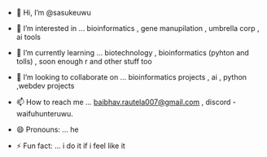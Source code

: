 - 👋 Hi, I’m @sasukeuwu
- 👀 I’m interested in ... bioinformatics , gene manupilation , umbrella corp , ai tools
- 🌱 I’m currently learning ... biotechnology , bioinformatics (pyhton and tolls) , soon enough r and other stuff too
  
- 💞️ I’m looking to collaborate on ... bioinformatics projects , ai , python ,webdev projects
- 📫 How to reach me ... baibhav.rautela007@gmail.com , discord - waifuhunteruwu.
- 😄 Pronouns: ... he
- ⚡ Fun fact: ... i do it if i feel like it 

<!---
sasukeuwu/sasukeuwu is a ✨ special ✨ repository because its `README.md` (this file) appears on your GitHub profile.
You can click the Preview link to take a look at your changes.
--->
